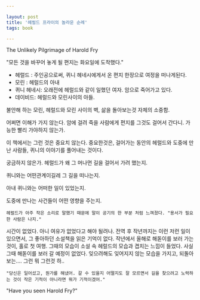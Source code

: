 ```yaml
---

layout: post
title: '헤럴드 프라이의 놀라운 순례'
tags: book

---
```


The Unlikely Pilgrimage of Harold Fry

"모든 것을 바꾸어 놓게 될 편지는 화요일에 도착했다."

* 헤럴드 : 주인공으로써, 퀴니 헤네시에게서 온 편지 한장으로 여정을 떠나게된다.
* 모린 : 헤럴드의 아내
* 퀴니 헤네시: 오래전에 헤럴드와 같이 일했던 여자. 암으로 죽어가고 있다.
* 데이비드: 헤럴드와 모린사이의 아들.


불안해 하는 모린, 헤럴드와 모린 사이의 벽, 삶을 돌아보는것 자체의 소중함.



어쩌면 이해가 가지 않는다. 암에 걸려 죽을 사람에게 편지를 그것도 걸어서 간다니. 가능한 빨리 가야하지 않는가.

이 책에서는 그런 것은 중요치 않는다. 중요한것은, 걸어가는 동안의 헤럴드와 도중에 만난 사람들, 퀴니의 이야기를 풀어내는 것이다.

궁금하지 않은가. 헤럴드가 왜 그 머나먼 길을 걸어서 가려 했는지.

퀴니와는 어떤관계이길레 그 길을 떠나는지.

아내 퀴니와는 어떠한 일이 있었는지. 

도중에 만나는 사건들이 어떤 영향을 주는지.


`헤럴드가 아주 작은 소리로 말했기 때문에 말이 공기의 한 부분 처럼 느껴졌다. "용서가 필요한 사람은 나지."`




시간이 없었다. 아니 여유가 없었다고 해야 될려나. 전역 후 작년까지는 이런 저런 일이 있으면서, 그 좋아하던 소설책을 읽은 기억이 없다.
작년에서 올해로 해돋이를 보러 가는 것이, 홀로 첫 여행. 그때의 모습이 소설 속 헤럴드의 모습과 겹치는 느낌이 들었다.
 사실 그때 해돋이를 보러 갈 예정이 없었다. 잊으려해도 잊어지지 않는 모습을 가지고, 되돌아보는.... 그런 뭐 그런것 하..



`"당신은 일어섰고, 뭔가를 해냈어. 갈 수 있을지 어떨지도 잘 모르면서 길을 찾으려고 노력하는 것이 작은 기적이 아니라면 뭐가 기적이겠어."`


"Have you seen Harold Fry?"